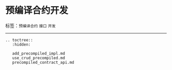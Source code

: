# 预编译合约开发

标签：``预编译合约`` ``接口`` ``开发``


----------

```eval_rst
.. toctree::
   :hidden:

   add_precompiled_impl.md
   use_crud_precompiled.md
   precompiled_contract_api.md
```